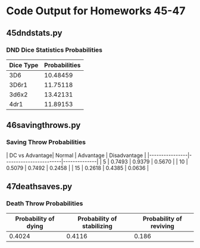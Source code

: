 # Code Output for Homeworks 45-47 #

## 45dndstats.py ##
### DND Dice Statistics Probabilities ###

| Dice Type         | Probabilities          |
|-------------------|------------------------|
| 3D6               |         10.48459       |
| 3D6r1             |         11.75118       |
| 3d6x2             |       13.42131         |
| 4dr1              |        11.89153        |



## 46savingthrows.py ##

### Saving Throw Probabilities ###


| DC vs Advantage|  Normal  |  Advantage  | Disadvantage |
|----------------|------------------------|--------------|
| 5              |  0.7493  |    0.9379   |     0.5670   |
| 10             |  0.5079  |    0.7492   |     0.2458   |
| 15             |  0.2618  |    0.4385   |     0.0636   |


## 47deathsaves.py ##

### Death Throw Probabilities ###

| Probability of dying | Probability of stabilizing |  Probability of reviving |
|----------------------|----------------------------|--------------------------|
|          0.4024      |            0.4116          |            0.186         |
